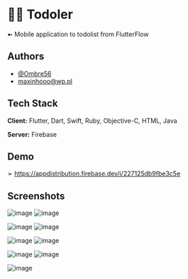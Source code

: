 
# 👩‍💻 Todoler

➼ Mobile application to todolist from FlutterFlow


## Authors

- [@Ombre56](https://www.github.com/Ombre56)
- maxinhooo@wp.pl


## Tech Stack

**Client:** Flutter, Dart, Swift, Ruby, Objective-C, HTML, Java

**Server:** Firebase


## Demo

➢ https://appdistribution.firebase.dev/i/227125db9fbe3c5e


## Screenshots

![image](https://user-images.githubusercontent.com/18633930/190687096-01beaf02-3d9f-4521-8d8b-de8e681f2d31.png) ![image](https://user-images.githubusercontent.com/18633930/190687217-60e51d5a-dd50-4e14-a885-304859532ab1.png)

![image](https://user-images.githubusercontent.com/18633930/190687256-2eeb5f14-44f6-4d7f-a288-35a4aafc0c99.png) ![image](https://user-images.githubusercontent.com/18633930/190687361-282a0622-cd3d-4123-84f5-f094e5435839.png)

![image](https://user-images.githubusercontent.com/18633930/190687403-9e36d99e-20f7-4b81-9232-e59c4424c0c0.png) ![image](https://user-images.githubusercontent.com/18633930/190687424-ff3849ac-c581-4294-94a5-1be2a007fade.png)

![image](https://user-images.githubusercontent.com/18633930/190687598-3c470b74-8397-4681-b6e1-4713ca5a4867.png) ![image](https://user-images.githubusercontent.com/18633930/190687819-4f946538-d6f7-42cf-a462-f3bce231cd97.png)

![image](https://user-images.githubusercontent.com/18633930/190688291-65bb1f4f-7290-4e46-bfff-95d8de27df8c.png)




